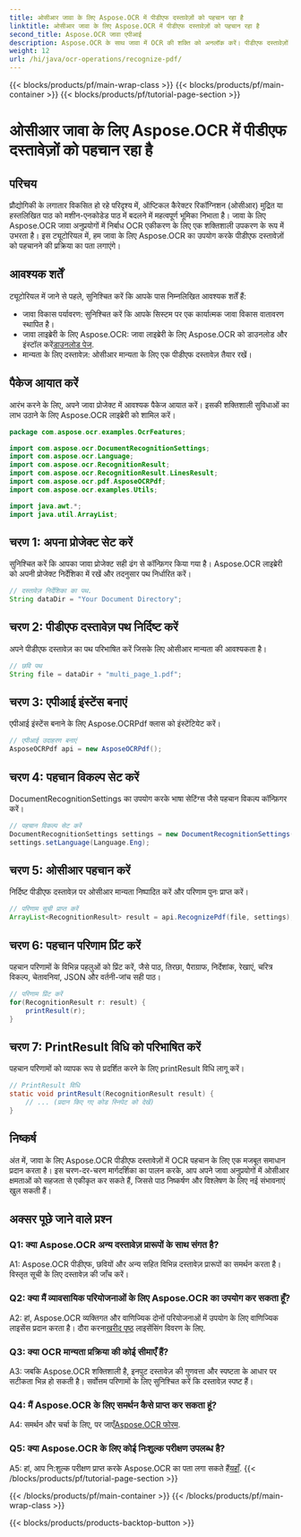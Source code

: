 ```yaml
---
title: ओसीआर जावा के लिए Aspose.OCR में पीडीएफ दस्तावेज़ों को पहचान रहा है
linktitle: ओसीआर जावा के लिए Aspose.OCR में पीडीएफ दस्तावेज़ों को पहचान रहा है
second_title: Aspose.OCR जावा एपीआई
description: Aspose.OCR के साथ जावा में OCR की शक्ति को अनलॉक करें। पीडीएफ दस्तावेज़ों में टेक्स्ट को आसानी से पहचानें। अपने एप्लिकेशन को सटीकता और गति के साथ बढ़ाएं।
weight: 12
url: /hi/java/ocr-operations/recognize-pdf/
---
```


{{< blocks/products/pf/main-wrap-class >}}
{{< blocks/products/pf/main-container >}}
{{< blocks/products/pf/tutorial-page-section >}}

# ओसीआर जावा के लिए Aspose.OCR में पीडीएफ दस्तावेज़ों को पहचान रहा है

## परिचय

प्रौद्योगिकी के लगातार विकसित हो रहे परिदृश्य में, ऑप्टिकल कैरेक्टर रिकॉग्निशन (ओसीआर) मुद्रित या हस्तलिखित पाठ को मशीन-एनकोडेड पाठ में बदलने में महत्वपूर्ण भूमिका निभाता है। जावा के लिए Aspose.OCR जावा अनुप्रयोगों में निर्बाध OCR एकीकरण के लिए एक शक्तिशाली उपकरण के रूप में उभरता है। इस ट्यूटोरियल में, हम जावा के लिए Aspose.OCR का उपयोग करके पीडीएफ दस्तावेज़ों को पहचानने की प्रक्रिया का पता लगाएंगे।

## आवश्यक शर्तें

ट्यूटोरियल में जाने से पहले, सुनिश्चित करें कि आपके पास निम्नलिखित आवश्यक शर्तें हैं:

- जावा विकास पर्यावरण: सुनिश्चित करें कि आपके सिस्टम पर एक कार्यात्मक जावा विकास वातावरण स्थापित है।
-  जावा लाइब्रेरी के लिए Aspose.OCR: जावा लाइब्रेरी के लिए Aspose.OCR को डाउनलोड और इंस्टॉल करें[डाउनलोड पेज](https://releases.aspose.com/ocr/java/).
- मान्यता के लिए दस्तावेज़: ओसीआर मान्यता के लिए एक पीडीएफ दस्तावेज़ तैयार रखें।

## पैकेज आयात करें

आरंभ करने के लिए, अपने जावा प्रोजेक्ट में आवश्यक पैकेज आयात करें। इसकी शक्तिशाली सुविधाओं का लाभ उठाने के लिए Aspose.OCR लाइब्रेरी को शामिल करें।

```java
package com.aspose.ocr.examples.OcrFeatures;

import com.aspose.ocr.DocumentRecognitionSettings;
import com.aspose.ocr.Language;
import com.aspose.ocr.RecognitionResult;
import com.aspose.ocr.RecognitionResult.LinesResult;
import com.aspose.ocr.pdf.AsposeOCRPdf;
import com.aspose.ocr.examples.Utils;

import java.awt.*;
import java.util.ArrayList;
```

## चरण 1: अपना प्रोजेक्ट सेट करें

सुनिश्चित करें कि आपका जावा प्रोजेक्ट सही ढंग से कॉन्फ़िगर किया गया है। Aspose.OCR लाइब्रेरी को अपनी प्रोजेक्ट निर्देशिका में रखें और तदनुसार पथ निर्धारित करें।

```java
// दस्तावेज़ निर्देशिका का पथ.
String dataDir = "Your Document Directory";
```

## चरण 2: पीडीएफ दस्तावेज़ पथ निर्दिष्ट करें

अपने पीडीएफ दस्तावेज़ का पथ परिभाषित करें जिसके लिए ओसीआर मान्यता की आवश्यकता है।

```java
// छवि पथ
String file = dataDir + "multi_page_1.pdf";
```

## चरण 3: एपीआई इंस्टेंस बनाएं

एपीआई इंस्टेंस बनाने के लिए Aspose.OCRPdf क्लास को इंस्टेंटियेट करें।

```java
// एपीआई उदाहरण बनाएं
AsposeOCRPdf api = new AsposeOCRPdf();
```

## चरण 4: पहचान विकल्प सेट करें

DocumentRecognitionSettings का उपयोग करके भाषा सेटिंग्स जैसे पहचान विकल्प कॉन्फ़िगर करें।

```java
// पहचान विकल्प सेट करें
DocumentRecognitionSettings settings = new DocumentRecognitionSettings(2);
settings.setLanguage(Language.Eng);
```

## चरण 5: ओसीआर पहचान करें

निर्दिष्ट पीडीएफ दस्तावेज़ पर ओसीआर मान्यता निष्पादित करें और परिणाम पुनः प्राप्त करें।

```java
// परिणाम सूची प्राप्त करें
ArrayList<RecognitionResult> result = api.RecognizePdf(file, settings);
```

## चरण 6: पहचान परिणाम प्रिंट करें

पहचान परिणामों के विभिन्न पहलुओं को प्रिंट करें, जैसे पाठ, तिरछा, पैराग्राफ, निर्देशांक, रेखाएं, चरित्र विकल्प, चेतावनियां, JSON और वर्तनी-जांच सही पाठ।

```java
// परिणाम प्रिंट करें
for(RecognitionResult r: result) {
    printResult(r);
}
```

## चरण 7: PrintResult विधि को परिभाषित करें

पहचान परिणामों को व्यापक रूप से प्रदर्शित करने के लिए printResult विधि लागू करें।

```java
// PrintResult विधि
static void printResult(RecognitionResult result) {
    // ... (प्रदान किए गए कोड स्निपेट को देखें)
}
```

## निष्कर्ष

अंत में, जावा के लिए Aspose.OCR पीडीएफ दस्तावेज़ों में OCR पहचान के लिए एक मजबूत समाधान प्रदान करता है। इस चरण-दर-चरण मार्गदर्शिका का पालन करके, आप अपने जावा अनुप्रयोगों में ओसीआर क्षमताओं को सहजता से एकीकृत कर सकते हैं, जिससे पाठ निष्कर्षण और विश्लेषण के लिए नई संभावनाएं खुल सकती हैं।

## अक्सर पूछे जाने वाले प्रश्न

### Q1: क्या Aspose.OCR अन्य दस्तावेज़ प्रारूपों के साथ संगत है?

A1: Aspose.OCR पीडीएफ, छवियों और अन्य सहित विभिन्न दस्तावेज़ प्रारूपों का समर्थन करता है। विस्तृत सूची के लिए दस्तावेज़ की जाँच करें।

### Q2: क्या मैं व्यावसायिक परियोजनाओं के लिए Aspose.OCR का उपयोग कर सकता हूँ?

 A2: हां, Aspose.OCR व्यक्तिगत और वाणिज्यिक दोनों परियोजनाओं में उपयोग के लिए वाणिज्यिक लाइसेंस प्रदान करता है। दौरा करना[खरीद पृष्ठ](https://purchase.aspose.com/buy) लाइसेंसिंग विवरण के लिए.

### Q3: क्या OCR मान्यता प्रक्रिया की कोई सीमाएँ हैं?

A3: जबकि Aspose.OCR शक्तिशाली है, इनपुट दस्तावेज़ की गुणवत्ता और स्पष्टता के आधार पर सटीकता भिन्न हो सकती है। सर्वोत्तम परिणामों के लिए सुनिश्चित करें कि दस्तावेज़ स्पष्ट हैं।

### Q4: मैं Aspose.OCR के लिए समर्थन कैसे प्राप्त कर सकता हूं?

 A4: समर्थन और चर्चा के लिए, पर जाएँ[Aspose.OCR फोरम](https://forum.aspose.com/c/ocr/16).

### Q5: क्या Aspose.OCR के लिए कोई निःशुल्क परीक्षण उपलब्ध है?

 A5: हां, आप नि:शुल्क परीक्षण प्राप्त करके Aspose.OCR का पता लगा सकते हैं[यहाँ](https://releases.aspose.com/).
{{< /blocks/products/pf/tutorial-page-section >}}

{{< /blocks/products/pf/main-container >}}
{{< /blocks/products/pf/main-wrap-class >}}

{{< blocks/products/products-backtop-button >}}
